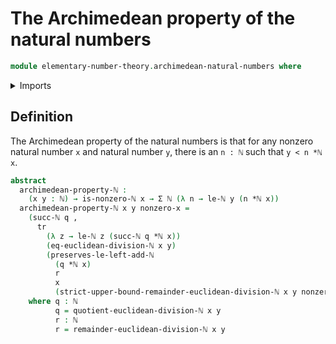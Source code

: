 # The Archimedean property of the natural numbers

```agda
module elementary-number-theory.archimedean-natural-numbers where
```

<details><summary>Imports</summary>

```agda
open import elementary-number-theory.equality-natural-numbers
open import elementary-number-theory.euclidean-division-natural-numbers
open import elementary-number-theory.multiplication-natural-numbers
open import elementary-number-theory.natural-numbers
open import elementary-number-theory.nonzero-natural-numbers
open import elementary-number-theory.strict-inequality-natural-numbers

open import foundation.dependent-pair-types
open import foundation.transport-along-identifications
```

</details>

## Definition

The Archimedean property of the natural numbers is that for any nonzero natural number `x` and natural number `y`,
there is an `n : ℕ` such that `y < n *ℕ x`.

```agda
abstract
  archimedean-property-ℕ :
    (x y : ℕ) → is-nonzero-ℕ x → Σ ℕ (λ n → le-ℕ y (n *ℕ x))
  archimedean-property-ℕ x y nonzero-x =
    (succ-ℕ q ,
      tr
        (λ z → le-ℕ z (succ-ℕ q *ℕ x))
        (eq-euclidean-division-ℕ x y)
        (preserves-le-left-add-ℕ
          (q *ℕ x)
          r
          x
          (strict-upper-bound-remainder-euclidean-division-ℕ x y nonzero-x)))
    where q : ℕ
          q = quotient-euclidean-division-ℕ x y
          r : ℕ
          r = remainder-euclidean-division-ℕ x y
```
